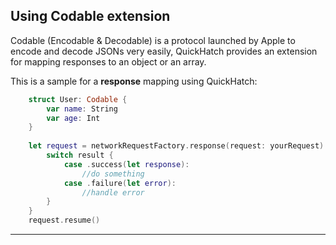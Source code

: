 ## **Using Codable extension**

Codable (Encodable & Decodable) is a protocol launched by Apple to encode and decode JSONs very easily, 
QuickHatch provides an extension for mapping responses to an object or an array.

This is a sample for a **response** mapping using QuickHatch:

```swift
	struct User: Codable {
		var name: String
		var age: Int
	}
	
	let request = networkRequestFactory.response(request: yourRequest) { (result: Result<Response<User>, Error>) in 
		switch result {
			case .success(let response):
				//do something
			case .failure(let error):
				//handle error
		}
	}
	request.resume()
```


---
